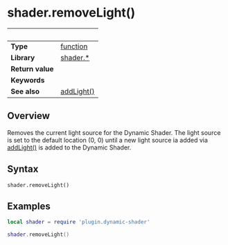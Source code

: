 # shader.removeLight()

|                      | &nbsp; 
| -------------------- | ---------------------------------------------------------------
| __Type__             | [function](http://docs.coronalabs.com/api/type/Function.html)
| __Library__          | [shader.*](README.md)
| __Return value__     | 
| __Keywords__         | 
| __See also__         | [addLight()](addLight.markdown)


## Overview

Removes the current light source for the Dynamic Shader.  The light source is set to the default location (0, 0) until a new light source ia added via [addLight()](addLight.markdown) is added to the Dynamic Shader.


## Syntax

	shader.removeLight()

## Examples

``````lua
local shader = require 'plugin.dynamic-shader'

shader.removeLight()
``````
